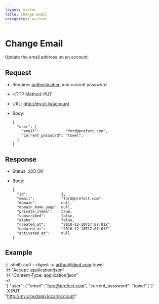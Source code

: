 ```yaml
---
layout: master
title: Change Email
categories: account
---
```


# Change Email

Update the email address on an account.


## Request

- Requires [authentication](/authentication/) and current password
- HTTP Method: PUT
- URL: http://my.cl.ly/account
- Body:

      {
        "user": {
          "email":            "ford@prefect.com",
          "current_password": "towel",
        }
      }


## Response

- Status: 200 OK
- Body:

      {
        "id":               1,
        "email":            "ford@prefect.com",
        "domain":           null,
        "domain_home_page": null,
        "private_items":    true,
        "subscribed":       false,
        "alpha":            false,
        "created_at":       "2010-12-10T17:07:01Z",
        "updated_at":       "2010-12-10T17:07:01Z",
        "activated_at":     null
      }


## Example

{: .shell}
    curl --digest -u arthur@dent.com:towel \
         -H "Accept: application/json" \
         -H "Content-Type: application/json" \
         -d \
           '{
              "user": {
                "email":            "ford@prefect.com",
                "current_password": "towel"
              }
            }' \
         -X PUT \
         "http://my.cloudapp.local/account"
